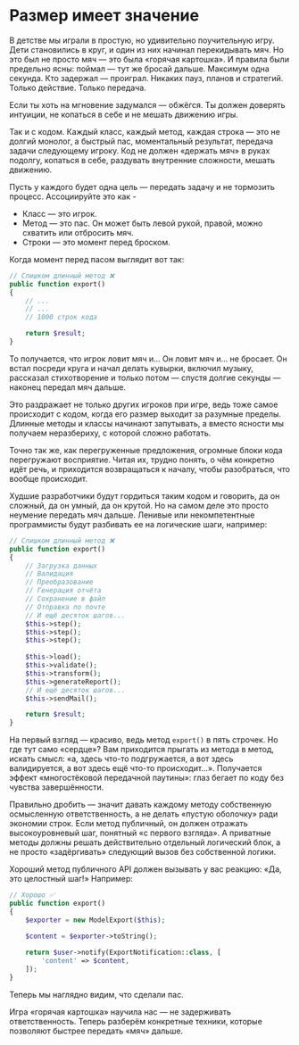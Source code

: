 # Размер имеет значение

В детстве мы играли в простую, но удивительно поучительную игру. Дети становились в круг, и один из них начинал перекидывать мяч. Но это был не просто мяч — это была «горячая картошка». И правила были предельно ясны: поймал — тут же бросай дальше. Максимум одна секунда. Кто задержал — проиграл. Никаких пауз, планов и стратегий. Только действие. Только передача.

Если ты хоть на мгновение задумался — обжёгся. 
Ты должен доверять интуиции, не копаться в себе и не мешать движению игры.

Так и с кодом. Каждый класс, каждый метод, каждая строка — это не долгий монолог, а быстрый пас, моментальный результат, передача задачи следующему игроку. Код не должен «держать мяч» в руках подолгу, копаться в себе, раздувать внутренние сложности, мешать движению.

Пусть у каждого будет одна цель — передать задачу и не тормозить процесс. 
Ассоциируйте это как - 

- Класс — это игрок.
- Метод — это пас. Он может быть левой рукой, правой, можно схватить или отбросить мяч.
- Строки — это момент перед броском.


Когда момент перед пасом выглядит вот так:

```php
// Слишком длинный метод ❌
public function export() 
{
    // ...
    // ...
    // 1000 строк кода

    return $result;
}
```

То получается, что игрок ловит мяч и... 
Он ловит мяч и… не бросает. Он встал посреди круга и начал делать кувырки, включил музыку, рассказал стихотворение и только потом — спустя долгие секунды — наконец передал мяч дальше.

Это раздражает не только других игроков при игре, ведь тоже самое происходит с кодом, когда его размер выходит за разумные пределы. Длинные методы и классы начинают
запутывать, а вместо ясности мы получаем неразбериху, с которой сложно работать. 

Точно так же, как перегруженные предложения, огромные блоки кода перегружают восприятие. Читая их, трудно понять, о чём конкретно идёт речь, и приходится возвращаться к началу, чтобы разобраться, что вообще происходит.

Худшие разработчики будут гордиться таким кодом и говорить, да он сложный, да он умный, да он крутой. Но на самом деле это просто неумение передать мяч дальше. Ленивые или некомпетентные программисты будут разбивать ее на логические шаги, например:

```php
// Слишком длинный метод ❌
public function export() 
{
    // Загрузка данных
    // Валидация
    // Преобразование
    // Генерация отчёта
    // Сохранение в файл
    // Отправка по почте
    // И ещё десяток шагов...
    $this->step();
    $this->step();
    $this->step();
    
    $this->load();
    $this->validate();
    $this->transform();
    $this->generateReport();
    // И ещё десяток шагов...
    $this->sendMail();

    return $result;
}
```

На первый взгляд — красиво, ведь метод `export()` в пять строчек. Но где тут само «сердце»? Вам приходится прыгать из метода в метод, искать смысл: «а, здесь что-то подгружается, а вот здесь валидируется, а вот здесь ещё что-то происходит…». Получается эффект «многостёковой передачной паутины»: глаз бегает по коду без чувства завершённости.

Правильно дробить — значит давать каждому методу собственную осмысленную ответственность, а не делать «пустую оболочку» ради экономии строк. Если метод публичный, он должен отражать высокоуровневый шаг, понятный «с первого взгляда». А приватные методы должны решать действительно отдельный логический блок, а не просто «задёргивать» следующий вызов без собственной логики.

Хороший метод публичного API должен вызывать у вас реакцию: «Да, это целостный шаг!» Например:

```php
// Хорошо ✅
public function export()
{
    $exporter = new ModelExport($this);

    $content = $exporter->toString();
 
    return $user->notify(ExportNotification::class, [
        'content' => $content,
    ]);
}
```

Теперь мы наглядно видим, что сделали пас.

Игра «горячая картошка» научила нас — не задерживать ответственность. 
Теперь разберём конкретные техники, которые позволяют быстрее передать «мяч» дальше.
